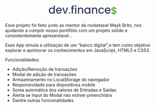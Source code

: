 <h1 align="center">
    <img alt="dev.finances" title="dev.finances" src="./assets/logo.svg" width="220px" />
</h1>

Esse projeto foi feito junto ao mentor da rocketseat Mayk Brito, nos ajudando a compôr nosso portifólio com um projeto sólido e consistentemente apresentável...

Esse App simula a utilização de um "banco digital",e tem como objetivo explorar e aprimorar os conhecimentos em JavaScript, HTML5 e CSS3.

Funcionalidades:

* Adição/Remoção de transações
* Modal de adição de transações
* Armazenamento no LocalStorage do navegador
* Responsividade para dispositivos mobile
* Soma automática dos valores de Entradas e Saídas
* Alerta se input do Modal não estiver preenchidos
* Dentre outras funcionalidades


